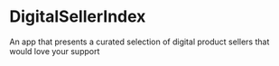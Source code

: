 # DigitalSellerIndex
An app that presents a curated selection of digital product sellers that would love your support
